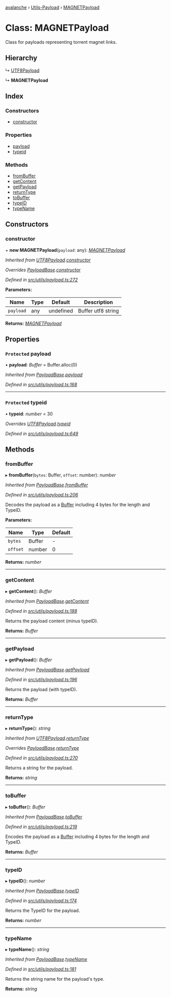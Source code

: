 [avalanche](../README.md) › [Utils-Payload](../modules/utils_payload.md) › [MAGNETPayload](utils_payload.magnetpayload.md)

# Class: MAGNETPayload

Class for payloads representing torrent magnet links.

## Hierarchy

  ↳ [UTF8Payload](utils_payload.utf8payload.md)

  ↳ **MAGNETPayload**

## Index

### Constructors

* [constructor](utils_payload.magnetpayload.md#constructor)

### Properties

* [payload](utils_payload.magnetpayload.md#protected-payload)
* [typeid](utils_payload.magnetpayload.md#protected-typeid)

### Methods

* [fromBuffer](utils_payload.magnetpayload.md#frombuffer)
* [getContent](utils_payload.magnetpayload.md#getcontent)
* [getPayload](utils_payload.magnetpayload.md#getpayload)
* [returnType](utils_payload.magnetpayload.md#returntype)
* [toBuffer](utils_payload.magnetpayload.md#tobuffer)
* [typeID](utils_payload.magnetpayload.md#typeid)
* [typeName](utils_payload.magnetpayload.md#typename)

## Constructors

###  constructor

\+ **new MAGNETPayload**(`payload`: any): *[MAGNETPayload](utils_payload.magnetpayload.md)*

*Inherited from [UTF8Payload](utils_payload.utf8payload.md).[constructor](utils_payload.utf8payload.md#constructor)*

*Overrides [PayloadBase](utils_payload.payloadbase.md).[constructor](utils_payload.payloadbase.md#constructor)*

*Defined in [src/utils/payload.ts:272](https://github.com/ava-labs/avalanchejs/blob/ae78dee/src/utils/payload.ts#L272)*

**Parameters:**

Name | Type | Default | Description |
------ | ------ | ------ | ------ |
`payload` | any | undefined | Buffer utf8 string  |

**Returns:** *[MAGNETPayload](utils_payload.magnetpayload.md)*

## Properties

### `Protected` payload

• **payload**: *Buffer* = Buffer.alloc(0)

*Inherited from [PayloadBase](utils_payload.payloadbase.md).[payload](utils_payload.payloadbase.md#protected-payload)*

*Defined in [src/utils/payload.ts:168](https://github.com/ava-labs/avalanchejs/blob/ae78dee/src/utils/payload.ts#L168)*

___

### `Protected` typeid

• **typeid**: *number* = 30

*Overrides [UTF8Payload](utils_payload.utf8payload.md).[typeid](utils_payload.utf8payload.md#protected-typeid)*

*Defined in [src/utils/payload.ts:649](https://github.com/ava-labs/avalanchejs/blob/ae78dee/src/utils/payload.ts#L649)*

## Methods

###  fromBuffer

▸ **fromBuffer**(`bytes`: Buffer, `offset`: number): *number*

*Inherited from [PayloadBase](utils_payload.payloadbase.md).[fromBuffer](utils_payload.payloadbase.md#frombuffer)*

*Defined in [src/utils/payload.ts:206](https://github.com/ava-labs/avalanchejs/blob/ae78dee/src/utils/payload.ts#L206)*

Decodes the payload as a [Buffer](https://github.com/feross/buffer) including 4 bytes for the length and TypeID.

**Parameters:**

Name | Type | Default |
------ | ------ | ------ |
`bytes` | Buffer | - |
`offset` | number | 0 |

**Returns:** *number*

___

###  getContent

▸ **getContent**(): *Buffer*

*Inherited from [PayloadBase](utils_payload.payloadbase.md).[getContent](utils_payload.payloadbase.md#getcontent)*

*Defined in [src/utils/payload.ts:188](https://github.com/ava-labs/avalanchejs/blob/ae78dee/src/utils/payload.ts#L188)*

Returns the payload content (minus typeID).

**Returns:** *Buffer*

___

###  getPayload

▸ **getPayload**(): *Buffer*

*Inherited from [PayloadBase](utils_payload.payloadbase.md).[getPayload](utils_payload.payloadbase.md#getpayload)*

*Defined in [src/utils/payload.ts:196](https://github.com/ava-labs/avalanchejs/blob/ae78dee/src/utils/payload.ts#L196)*

Returns the payload (with typeID).

**Returns:** *Buffer*

___

###  returnType

▸ **returnType**(): *string*

*Inherited from [UTF8Payload](utils_payload.utf8payload.md).[returnType](utils_payload.utf8payload.md#returntype)*

*Overrides [PayloadBase](utils_payload.payloadbase.md).[returnType](utils_payload.payloadbase.md#abstract-returntype)*

*Defined in [src/utils/payload.ts:270](https://github.com/ava-labs/avalanchejs/blob/ae78dee/src/utils/payload.ts#L270)*

Returns a string for the payload.

**Returns:** *string*

___

###  toBuffer

▸ **toBuffer**(): *Buffer*

*Inherited from [PayloadBase](utils_payload.payloadbase.md).[toBuffer](utils_payload.payloadbase.md#tobuffer)*

*Defined in [src/utils/payload.ts:219](https://github.com/ava-labs/avalanchejs/blob/ae78dee/src/utils/payload.ts#L219)*

Encodes the payload as a [Buffer](https://github.com/feross/buffer) including 4 bytes for the length and TypeID.

**Returns:** *Buffer*

___

###  typeID

▸ **typeID**(): *number*

*Inherited from [PayloadBase](utils_payload.payloadbase.md).[typeID](utils_payload.payloadbase.md#typeid)*

*Defined in [src/utils/payload.ts:174](https://github.com/ava-labs/avalanchejs/blob/ae78dee/src/utils/payload.ts#L174)*

Returns the TypeID for the payload.

**Returns:** *number*

___

###  typeName

▸ **typeName**(): *string*

*Inherited from [PayloadBase](utils_payload.payloadbase.md).[typeName](utils_payload.payloadbase.md#typename)*

*Defined in [src/utils/payload.ts:181](https://github.com/ava-labs/avalanchejs/blob/ae78dee/src/utils/payload.ts#L181)*

Returns the string name for the payload's type.

**Returns:** *string*
